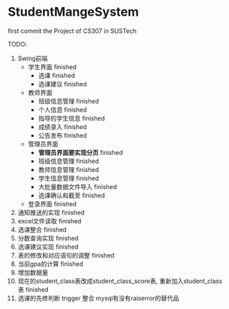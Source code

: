 # StudentMangeSystem
first commit
the Project of CS307 in SUSTech

TODO:
1. Swing前端
    - 学生界面 finished
        - 选课 finished
        - 选课建议 finished
    - 教师界面 
        - 班级信息管理 finished
        - 个人信息 finished
        - 指导的学生信息 finished
        - 成绩录入 finished
        - 公告发布 finished
    - 管理员界面
        - **管理员界面要实现分页** finished
        - 班级信息管理 finished
        - 教师信息管理 finished
        - 学生信息管理 finished
        - 大批量数据文件导入 finished
        - 选课确认和截至 finished
    - 登录界面 finished
2. 通知推送的实现 finished
3. excel文件读取 finished
4. 选课整合 finished
6. 分数查询实现 finished
7. 选课建议实现 finished
8. 表的修改和对应语句的调整 finished
9. 当前gpa的计算 finished
10. 增加数据量
11. 现在的student_class表改成student_class_score表, 重新加入student_class表 finished
12. 选课的先修判断 trigger 整合 mysql有没有raiserror的替代品
